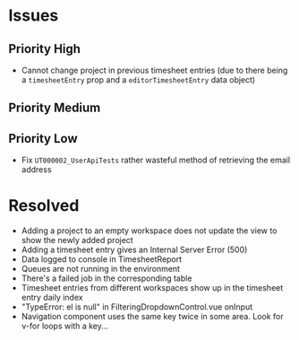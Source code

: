 # Issues

## Priority High
* Cannot change project in previous timesheet entries (due to there being a
`timesheetEntry` prop and a `editorTimesheetEntry` data object)

## Priority Medium

## Priority Low
* Fix `UT000002_UserApiTests` rather wasteful method of retrieving the email
address

# Resolved
* Adding a project to an empty workspace does not update the view to show the
newly added project
* Adding a timesheet entry gives an Internal Server Error (500)
* Data logged to console in TimesheetReport
* Queues are not running in the environment
* There's a failed job in the corresponding table
* Timesheet entries from different workspaces show up in the timesheet entry
daily index
* "TypeError: el is null" in FilteringDropdownControl.vue onInput
* Navigation component uses the same key twice in some area. Look for v-for
loops with a key...
